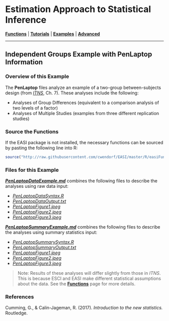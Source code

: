 # Estimation Approach to Statistical Inference

[**Functions**](../../Functions) | 
[**Tutorials**](../../Tutorials) | 
[**Examples**](../../Examples) | 
[**Advanced**](../../Advanced)

---

## Independent Groups Example with PenLaptop Information

### Overview of this Example

The **PenLaptop** files analyze an example of a two-group between-subjects design (from _[ITNS](https://thenewstatistics.com/itns/ "Introduction to the New Statistics")_, Ch. 7). These analyses include the following:

- Analyses of Group Differences (equivalent to a comparison analysis of two levels of a factor)
- Analyses of Multiple Studies (examples from three different replication studies)

### Source the Functions

If the EASI package is not installed, the necessary functions can be sourced by pasting the following line into R:
```r
source("http://raw.githubusercontent.com/cwendorf/EASI/master/R/easiFunctions.R")
```

### Files for this Example

[**_PenLaptopDataExample.md_**](./PenLaptopDataExample.md) combines the following files to describe the analyses using raw data input:

- [_PenLaptopDataSyntax.R_](./PenLaptopDataSyntax.R)
- [_PenLaptopDataOutput.txt_](./PenLaptopDataOutput.txt)
- [_PenLaptopFigure1.jpeg_](./PenLaptopFigure1.jpeg)
- [_PenLaptopFigure2.jpeg_](./PenLaptopFigure2.jpeg)
- [_PenLaptopFigure3.jpeg_](./PenLaptopFigure3.jpeg) 

[**_PenLaptopSummaryExample.md_**](./PenLaptopSummaryExample.md) combines the following files to describe the analyses using summary statistics input:

- [_PenLaptopSummarySyntax.R_](./PenLaptopSummarySyntax.R)
- [_PenLaptopSummaryOutput.txt_](./PenLaptopSummaryOutput.txt)
- [_PenLaptopFigure1.jpeg_](./PenLaptopFigure1.jpeg)
- [_PenLaptopFigure2.jpeg_](./PenLaptopFigure2.jpeg)
- [_PenLaptopFigure3.jpeg_](./PenLaptopFigure3.jpeg) 

> Note: Results of these analyses will differ slightly from those in _ITNS_. This is because ESCI and EASI make different statistical assumptions about the data. See the [**Functions**](../../Functions) page for more details.

### References

Cumming, G., & Calin-Jageman, R. (2017). _Introduction to the new statistics._ Routledge.
